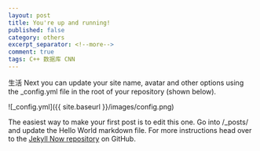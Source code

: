 ```yaml
---
layout: post
title: You're up and running!
published: false
category: others
excerpt_separator: <!--more-->
comment: true
tags: C++ 数据库 CNN
---
```

生活
Next you can update your site name, avatar and other options using the _config.yml file in the root of your repository (shown below).<!--more-->

![_config.yml]({{ site.baseurl }}/images/config.png)


The easiest way to make your first post is to edit this one. Go into /_posts/ and update the Hello World markdown file. For more instructions head over to the [Jekyll Now repository](https://github.com/barryclark/jekyll-now) on GitHub.


